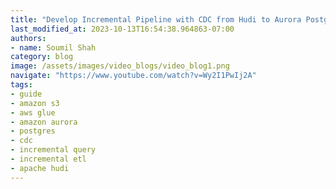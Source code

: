 ```yaml
---
title: "Develop Incremental Pipeline with CDC from Hudi to Aurora Postgres | Demo Video"
last_modified_at: 2023-10-13T16:54:38.964863-07:00
authors:
- name: Soumil Shah
category: blog
image: /assets/images/video_blogs/video_blog1.png
navigate: "https://www.youtube.com/watch?v=Wy2I1PwIj2A"
tags:
- guide
- amazon s3
- aws glue
- amazon aurora
- postgres
- cdc
- incremental query
- incremental etl
- apache hudi
---
```

